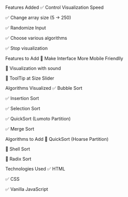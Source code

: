 Features Added
✅ Control Visualization Speed

✅ Change array size (5 -> 250)

✅ Randomize Input

✅ Choose various algorithms

✅ Stop visualization

Features to Add
🔧 Make Interface More Mobile Friendlly

🔧 Visualization with sound

🔧 ToolTip at Size Slider

Algorithms Visualized
✅ Bubble Sort

✅ Insertion Sort

✅ Selection Sort

✅ QuickSort (Lumoto Partition)

✅ Merge Sort

Algorithms to Add
🔧 QuickSort (Hoarse Partition)

🔧 Shell Sort

🔧 Radix Sort

Technologies Used
✅ HTML

✅ CSS

✅ Vanilla JavaScript
